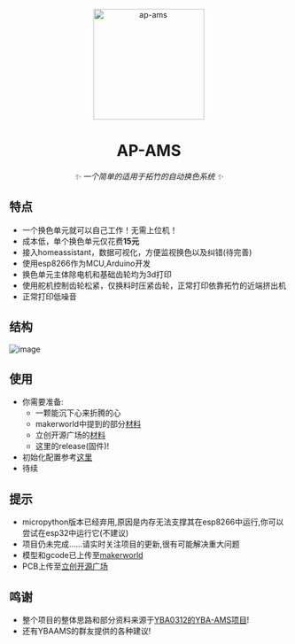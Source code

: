 <p align="center"><img src="https://github.com/applenana/AP-AMS/blob/main/icon/icon.png" width="200" height="200" alt="ap-ams"></a>
</p>

<div align="center">
 
# AP-AMS
<!-- prettier-ignore-start -->
<!-- markdownlint-disable-next-line MD036 -->
_✨ 一个简单的适用于拓竹的自动换色系统 ✨_
<!-- prettier-ignore-end -->
</div>

## 特点
- 一个换色单元就可以自己工作！无需上位机！
- 成本低，单个换色单元仅花费**15元**
- 接入homeassistant，数据可视化，方便监视换色以及纠错(待完善)
- 使用esp8266作为MCU,Arduino开发
- 换色单元主体除电机和基础齿轮均为3d打印
- 使用舵机控制齿轮松紧，仅换料时压紧齿轮，正常打印依靠拓竹的近端挤出机
- 正常打印低噪音

## 结构
![image](https://github.com/applenana/AP-AMS/assets/83851967/ca55f6cd-61bb-41c4-b0b0-55ac173ba07e)


## 使用
- 你需要准备:
  - 一颗能沉下心来折腾的心
  - makerworld中提到的部分[材料](https://makerworld.com/zh/models/463829#profileId-372457)
  - 立创开源广场的[材料](https://oshwhub.com/applenana/apams)
  - 这里的release(固件)!
- 初始化配置参考[这里](https://github.com/llleeeqi/AP-AMS/blob/main/doc/%E9%85%8D%E7%BD%AE.md)
- 待续

## 提示
- micropython版本已经弃用,原因是内存无法支撑其在esp8266中运行,你可以尝试在esp32中运行它(不建议)
- 项目仍未完成……请实时关注项目的更新,很有可能解决重大问题
- 模型和gcode已上传至[makerworld](https://makerworld.com/zh/@applenana)
- PCB上传至[立创开源广场](https://oshwhub.com/applenana/apams)

## 鸣谢
- 整个项目的整体思路和部分资料来源于[YBA0312的YBA-AMS项目](https://github.com/YBA0312/YBA-AMS-ESP)!
- 还有YBAAMS的群友提供的各种建议!
